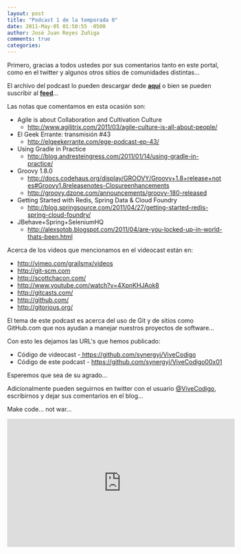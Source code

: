```yaml
---
layout: post
title: "Podcast 1 de la temporada 0"
date: 2011-May-05 01:50:55 -0500
author: José Juan Reyes Zuñiga
comments: true
categories: 
---
```


Primero, gracias a todos ustedes por sus comentarios tanto en este portal, como en el twitter y algunos otros sitios de comunidades distintas...

El archivo del podcast lo pueden descargar dede <strong><a href="http://s3.amazonaws.com/media.vivecodigo.org/podcast/temporada0/ViveCodigo00x01.mov">aquí</a></strong> o bien se pueden suscribir al <strong><a href="http://vivecodigo.org/feed.xml">feed</a></strong>...

Las notas que comentamos en esta ocasión son:
<div>
<ul>
  <li>Agile is about Collaboration and Cultivation Culture
<ul>
  <li><a href="http://www.agilitrix.com/2011/03/agile-culture-is-all-about-people/">http://www.agilitrix.com/2011/03/agile-culture-is-all-about-people/</a></li>
</ul>
</li>
  <li>El Geek Errante: transmisión #43
<ul>
  <li><a href="http://elgeekerrante.com/ege-podcast-ep-43/">http://elgeekerrante.com/ege-podcast-ep-43/</a></li>
</ul>
</li>
  <li>Using Gradle in Practice
<ul>
  <li><a href="http://blog.andresteingress.com/2011/01/14/using-gradle-in-practice/">http://blog.andresteingress.com/2011/01/14/using-gradle-in-practice/</a></li>
</ul>
</li>
  <li>Groovy 1.8.0
<ul>
  <li><a href="http://docs.codehaus.org/display/GROOVY/Groovy+1.8+release+notes#Groovy1.8releasenotes-Closureenhancements">http://docs.codehaus.org/display/GROOVY/Groovy+1.8+release+notes#Groovy1.8releasenotes-Closureenhancements</a></li>
  <li><a href="http://groovy.dzone.com/announcements/groovy-180-released">http://groovy.dzone.com/announcements/groovy-180-released</a></li>
</ul>
</li>
  <li>Getting Started with Redis, Spring Data &amp; Cloud Foundry
<ul>
  <li><a href="http://blog.springsource.com/2011/04/27/getting-started-redis-spring-cloud-foundry/">http://blog.springsource.com/2011/04/27/getting-started-redis-spring-cloud-foundry/</a></li>
</ul>
</li>
  <li>JBehave+Spring+SeleniumHQ
<ul>
  <li><a href="http://alexsotob.blogspot.com/2011/04/are-you-locked-up-in-world-thats-been.html">http://alexsotob.blogspot.com/2011/04/are-you-locked-up-in-world-thats-been.html</a></li>
</ul>
</li>
</ul>
</div>
<!-- more -->
Acerca de los videos que mencionamos en el videocast están en:
<ul>
  <li><a href="http://vimeo.com/grailsmx/videos">http://vimeo.com/grailsmx/videos</a></li>
  <li><a href="http://git-scm.com">http://git-scm.com</a></li>
  <li><a href="http://scottchacon.com/">http://scottchacon.com/</a></li>
  <li><a href="http://www.youtube.com/watch?v=4XpnKHJAok8">http://www.youtube.com/watch?v=4XpnKHJAok8</a></li>
  <li><a href="http://gitcasts.com/">http://gitcasts.com/</a></li>
  <li><a href="http://github.com/">http://github.com/</a></li>
  <li><a href="http://gitorious.org/">http://gitorious.org/</a></li>
</ul>
El tema de este podcast es acerca del uso de Git y de sitios como GitHub.com que nos ayudan a manejar nuestros proyectos de software...

Con esto les dejamos las URL's que hemos publicado:
<ul>
  <li>Código de videocast -<a href=" https://github.com/synergyj/ViveCodigo"> https://github.com/synergyj/ViveCodigo</a></li>
  <li>Código de este podcast - <a href="https://github.com/synergyj/ViveCodigo00x01">https://github.com/synergyj/ViveCodigo00x01</a></li>
</ul>
Esperemos que sea de su agrado...

Adicionalmente pueden seguirnos en twitter con el usuario <a href="http://twitter.com/vivecodigo">@ViveCodigo</a>, escribirnos y dejar sus comentarios en el blog...

Make code... not war...

<iframe src="http://player.vimeo.com/video/23301206" height="298" width="530" frameborder="0"></iframe>